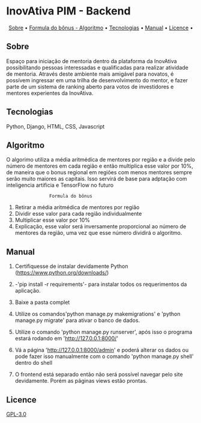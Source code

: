 # InovAtiva PIM - Backend

<p align="center">
 <a href="#Sobre">Sobre</a> •
 <a href="#Algoritmo">Formula do bônus - Algoritmo</a> • 
 <a href="#Tecnologias">Tecnologias</a> • 
 <a href="#Manual">Manual</a> • 
 <a href="#Licence">Licence</a> • 
</p>


## Sobre
Espaço para iniciação de mentoria dentro da plataforma da InovAtiva possibilitando pessoas interessadas e qualificadas para realizar atividade de mentoria.
Através deste ambiente mais amigável para novatos, é possívem ingressar em uma trilha de desenvolvimento do mentor, e fazer parte de um sistema de ranking aberto para votos de investidores e mentores experientes da InovAtiva.


## Tecnologias
Python, Django, HTML, CSS, Javascript

## Algoritmo
O algorimo utiliza a média aritmédica de mentores por região e a divide pelo número de mentores em cada região e então multiplica esse valor por 10%, de maneira que o bonus regional em regiões com menos mentores sempre serão muito maiores as capitais. Isso servirá de base para adptação com inteligencia artificia e TensorFlow no futuro

                    Formula do bônus
1. Retirar a média aritmédica de mentores por região
2. Dividir esse valor para cada região individualmente
3. Multiplicar esse valor por 10%
4. Explicação, esse valor será inversamente proporcional ao número de mentores da região, uma vez que esse número dividirá o algoritmo.

## Manual
1. Certifiquesse de instalar devidamente Python (https://www.python.org/downloads/) 

2. -'pip install -r requirements'- para instalar todos os requerimentos da aplicação.

3. Baixe a pasta complet

4. Utilize os comandos'python manage.py makemigrations' e 'python manage.py migrate' para ativar o banco de dados. 

5. Utilize o comando 'python manage.py runserver', após isso o programa estará rodando em 'http://127.0.0.1:8000/' 

6. Vá a página 'http://127.0.0.1:8000/admin' e poderá alterar os dados ou pode fazer isso manualmente com o comando 'python manage.py shell' dentro do shell

7. O frontend está separado então não será possível navegar pelo site devidamente. Porém as páginas views estão prontas.

## Licence
[GPL-3.0](https://www.gnu.org/licenses/gpl-3.0.en.html)
